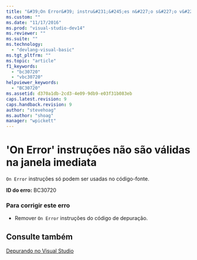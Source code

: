 ```yaml
---
title: "&#39;On Error&#39; instru&#231;&#245;es n&#227;o s&#227;o v&#225;lidas na janela imediata | Microsoft Docs"
ms.custom: ""
ms.date: "11/17/2016"
ms.prod: "visual-studio-dev14"
ms.reviewer: ""
ms.suite: ""
ms.technology: 
  - "devlang-visual-basic"
ms.tgt_pltfrm: ""
ms.topic: "article"
f1_keywords: 
  - "bc30720"
  - "vbc30720"
helpviewer_keywords: 
  - "BC30720"
ms.assetid: d370a1db-2cd3-4e09-9db9-e03f31b083eb
caps.latest.revision: 9
caps.handback.revision: 9
author: "stevehoag"
ms.author: "shoag"
manager: "wpickett"
---
```

# &#39;On Error&#39; instru&#231;&#245;es n&#227;o s&#227;o v&#225;lidas na janela imediata
`On Error` instruções só podem ser usadas no código\-fonte.  
  
 **ID do erro:** BC30720  
  
### Para corrigir este erro  
  
-   Remover `On Error` instruções do código de depuração.  
  
## Consulte também  
 [Depurando no Visual Studio](/visual-studio/debugger/debugging-in-visual-studio)